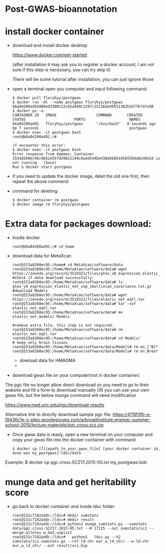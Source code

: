 # Post-GWAS-bioannotation

# install docker container
  - download and install docker desktop
  
    https://www.docker.com/get-started
    
    (after installation it may ask you to register a docker account, I am not sure if this step is necessary, you can try skip it)
    
    There will be some tutorial after installation, you can just ignore those
    
  - open a terminal open you computer and input following command:
    
        $ docker pull floryhyy/postgwas
        $ docker run -dt --name postgwas floryhyy/postgwas
        b6a04200ad91000a93300c22c92a949c1297c15136da99551362b3d7fb747e98
        $ docker ps -a
        CONTAINER ID   IMAGE                  COMMAND       CREATED         STATUS                      PORTS                    NAMES
        b6a04200ad91   floryhyy/postgwas      "/bin/bash"   8 seconds ago   Up 7 seconds                                         postgwas
        $ docker exec -it postgwas bash
        root@b6a04200ad91:/#
        
        if encounter this error:
        $ docker exec -it postgwas bash                                                                                        
        Error response from daemon: Container 153a8260ec95c9b52e557d29821144cbeed544be438ebb891956550da6e30e2d is not running   (base) 
        Run $ docker start postgwas
        
  - if you need to update the docker image, delet the old one first, then repeat the above commend
  - command for deleting:
      
        $ docker container rm postgwas  
        $ docker image rm floryhyy/postgwas  

# Extra data for packages download:
  - Inside docker
        
        root@b6a04200ad91:/# cd home
  
  - download data for MetaXcan
  
        root@153a8260ec95:/home# cd MetaXcan/software/data
        root@153a8260ec95:/home/MetaXcan/software/data# wget https://zenodo.org/record/3519321/files/gtex_v8_expression_elastic_net_snp_smultixcan_covariance.txt.gz
        #check if data download successfully:
        root@153a8260ec95:/home/MetaXcan/software/data# ls                                                                      gtex_v8_expression_elastic_net_snp_smultixcan_covariance.txt.gz 
        #download Models
        root@153a8260ec95:/home/MetaXcan/software/data# wget https://zenodo.org/record/3519321/files/elastic_net_eqtl.tar
        root@153a8260ec95:/home/MetaXcan/software/data# tar -xvf elastic_net_eqtl.tar
        root@153a8260ec95:/home/MetaXcan/software/data# mv elastic_net_models/ Models 
        
        #remove extra file, this step is not required.
        root@153a8260ec95:/home/MetaXcan/software/data# rm elastic_net_eqtl.tar  
        root@153a8260ec95:/home/MetaXcan/software/data# cd Models/ 
        # keep only brain tissues
        root@153a8260ec95:/home/MetaXcan/software/data/Models# rm en_[^B]*
        root@153a8260ec95:/home/MetaXcan/software/data/Models# rm en_Brea*       
        
    - dowload data for HMAGMA
    -   
        
        
        
        
        
        
        
        
        
 
  
  - download gwas file on your computer(not in docker container)
 
  The pgc file no longer allow direct download so you need to go to their website and fill a form to download manually OR you can use your own gwas file, but the below munge command will need modification
  
  https://www.med.unc.edu/pgc/download-results
  
  Alternative link to directly download sample pgc file: https://4119f3fb-a-f9436c1e-s-sites.googlegroups.com/a/broadinstitute.org/pgc-summer-school-2015/lecture-materials/pgc.cross.scz.zip

  - Once gwas data is ready, open a new terminal on your computer and copy your gwas file into the docker container with command
  
        $ docker cp [filepath_to_your_gwas_file] [your docker container id, mine was my_postgwas]:ldsc/data
  
  Example: $ docker cp pgc.cross.SCZ17.2013-05.txt my_postgwas:lsdc   
  
# munge data and get heritability score
  - go back to docker container and inside ldsc folder

        root@131c7182addc:/ldsc# mkdir sumstats
        root@131c7182addc:/ldsc# mkdir result
        root@131c7182addc:/ldsc# python2 munge_sumstats.py --sumstats data/pgc.cross.SCZ17.2013-05.txt --N 17115 --out sumstats/scz --merge-alleles w_hm3.snplist
        root@131c7182addc:/ldsc#   python2   ldsc.py --h2 sumstats/scz.sumstats.gz --ref-ld-chr eur_w_ld_chr/ --w-ld-chr eur_w_ld_chr/ --out result/scz_bip


  
